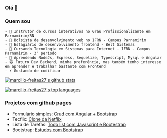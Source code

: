 ### Olá 👋

### Quem sou  
```
- 🔭 Instrutor de cursos interativos no Grau Profissionalizante em Parnamirim/RN
- 🔭 Bolsista de desenvolvimento web no IFRN - Campus Parnamirim
- 🔭 Estagiário de desenvolvimento frontend - Belt Sistemas
- 🔭 Cursando Tecnologia em Sistemas para Internet - IFRN - Campus Parnamirim - 3° período
- 🌱 Aprendendo NodeJs, Express, Sequelize, Typescript, Mysql e Angular
- 😄 Futuro Dev Backend, minha preferência, mas também tenho interesse em aprender e trabalhar bastante com Frontend
- ⚡ Gostando de codificar
```

[![marcilio-freitas27's github stats](https://github-readme-stats.vercel.app/api?username=marcilio-freitas27&theme=blue-green)](https://github.com/marcilio-freitas27/github-readme-stats)

[![marcilio-freitas27's top languages](https://github-readme-stats.vercel.app/api/top-langs/?username=marcilio-freitas27&theme=blue-green)](https://github.com/marcilio-freitas27/github-readme-stats)

### Projetos com github pages

- Formulário simples: [Crud com Angular + Bootstrap](https://marcilio-freitas27.github.io/formulario-simples/)
- Tecflix: [Clone da Netflix](https://marcilio-freitas27.github.io/tecflix/)
- Lista de Tarefas: [Todo list com Javascript e Bootestrap](https://marcilio-freitas27.github.io/lista-de-tarefas/)
- Bootstrap: [Estudos com Bootstrap](https://marcilio-freitas27.github.io/bootstrap/)
